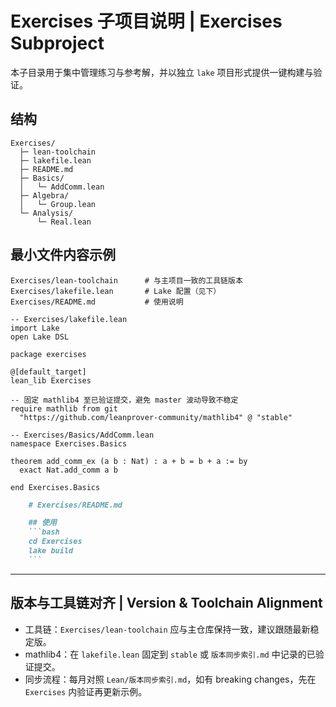 # Exercises 子项目说明 | Exercises Subproject

本子目录用于集中管理练习与参考解，并以独立 `lake` 项目形式提供一键构建与验证。

## 结构

```text
Exercises/
  ├─ lean-toolchain
  ├─ lakefile.lean
  ├─ README.md
  ├─ Basics/
  │   └─ AddComm.lean
  ├─ Algebra/
  │   └─ Group.lean
  └─ Analysis/
      └─ Real.lean
```

## 最小文件内容示例

```text
Exercises/lean-toolchain      # 与主项目一致的工具链版本
Exercises/lakefile.lean       # Lake 配置（见下）
Exercises/README.md           # 使用说明
```

```lean
-- Exercises/lakefile.lean
import Lake
open Lake DSL

package exercises

@[default_target]
lean_lib Exercises

-- 固定 mathlib4 至已验证提交，避免 master 波动导致不稳定
require mathlib from git
  "https://github.com/leanprover-community/mathlib4" @ "stable"
```

```lean
-- Exercises/Basics/AddComm.lean
namespace Exercises.Basics

theorem add_comm_ex (a b : Nat) : a + b = b + a := by
  exact Nat.add_comm a b

end Exercises.Basics
```

```markdown
    # Exercises/README.md

    ## 使用
    ```bash
    cd Exercises
    lake build
    ```

```

---

## 版本与工具链对齐 | Version & Toolchain Alignment

- 工具链：`Exercises/lean-toolchain` 应与主仓库保持一致，建议跟随最新稳定版。
- mathlib4：在 `lakefile.lean` 固定到 `stable` 或 `版本同步索引.md` 中记录的已验证提交。
- 同步流程：每月对照 `Lean/版本同步索引.md`，如有 breaking changes，先在 `Exercises` 内验证再更新示例。
